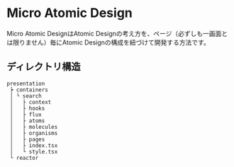 # Micro Atomic Design

Micro Atomic DesignはAtomic Designの考え方を、ページ（必ずしも一画面とは限りません）毎にAtomic Designの構成を紐づけて開発する方法です。


## ディレクトリ構造

```
presentation
 ┝ containers
 │ └ search
 │   ├ context
 │   ├ hooks
 │   ├ flux
 │   ├ atoms
 │   ├ molecules
 │   ├ organisms
 │   ├ pages
 │   ├ index.tsx
 │   └ style.tsx
 └ reactor
 ```